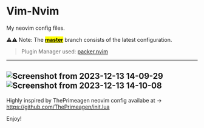 # Vim-Nvim
My neovim config files.

⚠️⚠️ Note: The <a href="https://github.com/Ashwani1330/Vim-Nvim/tree/master"><mark><b>master</b></mark></a> branch consists of the latest configuration.


>Plugin Manager used: [packer.nvim](https://github.com/wbthomason/packer.nvim)
---

![Screenshot from 2023-12-13 14-09-29](https://github.com/Ashwani1330/Vim-Nvim/assets/84962178/9436e407-25e8-43b2-bea8-ea4fd66696b4)
![Screenshot from 2023-12-13 14-10-08](https://github.com/Ashwani1330/Vim-Nvim/assets/84962178/185f88b6-dc42-4290-b91a-1be1cd9f346b)
--

Highly inspired by ThePrimeagen neovim config availabe at -> https://github.com/ThePrimeagen/init.lua

Enjoy!
